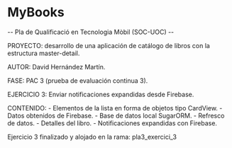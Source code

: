 # MyBooks

-- Pla de Qualificació en Tecnologia Mòbil (SOC-UOC) --

PROYECTO: desarrollo de una aplicación de catálogo de libros con la estructura master-detail.

AUTOR: David Hernández Martín.

FASE: PAC 3 (prueba de evaluación continua 3).

EJERCICIO 3: Enviar notificaciones expandidas desde Firebase.

CONTENIDO:
            - Elementos de la lista en forma de objetos tipo CardView.
            - Datos obtenidos de Firebase.
            - Base de datos local SugarORM.
            - Refresco de datos.
            - Detalles del libro.
            - Notificaciones expandidas con Firebase.


Ejercicio 3 finalizado y alojado en la rama: pla3_exercici_3
